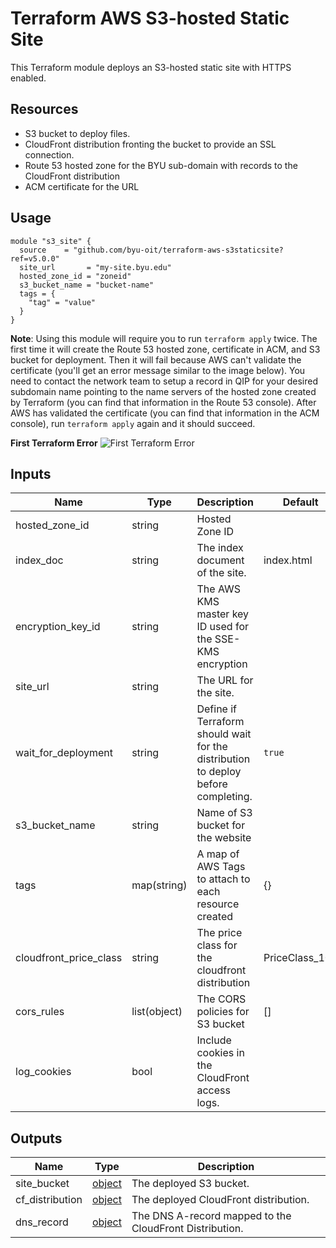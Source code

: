 # Terraform AWS S3-hosted Static Site

This Terraform module deploys an S3-hosted static site with HTTPS enabled.

## Resources

- S3 bucket to deploy files.
- CloudFront distribution fronting the bucket to provide an SSL connection.
- Route 53 hosted zone for the BYU sub-domain with records to the CloudFront distribution
- ACM certificate for the URL

## Usage
```hcl
module "s3_site" {
  source    = "github.com/byu-oit/terraform-aws-s3staticsite?ref=v5.0.0"
  site_url       = "my-site.byu.edu"
  hosted_zone_id = "zoneid"
  s3_bucket_name = "bucket-name"
  tags = {
    "tag" = "value"
  }
}
```

**Note**: Using this module will require you to run `terraform apply` twice. The first time it will create the Route 53 hosted zone, certificate in ACM, and S3 bucket for deployment. Then it will fail because AWS can't validate the certificate (you'll get an error message similar to the image below). You need to contact the network team to setup a record in QIP for your desired subdomain name pointing to the name servers of the hosted zone created by Terraform (you can find that information in the Route 53 console). After AWS has validated the certificate (you can find that information in the ACM console), run `terraform apply` again and it should succeed.

**First Terraform Error**
![First Terraform Error](readme/terraform-apply-1.png)

## Inputs
| Name                   | Type         | Description                                                                       | Default        |
| ---------------------- | ------------ | --------------------------------------------------------------------------------- | -------------- |
| hosted_zone_id         | string       | Hosted Zone ID                                                                    |
| index_doc              | string       | The index document of the site.                                                   | index.html     |
| encryption_key_id      | string       | The AWS KMS master key ID used for the SSE-KMS encryption                         | 
| site_url               | string       | The URL for the site.                                                             |
| wait_for_deployment    | string       | Define if Terraform should wait for the distribution to deploy before completing. | `true`         |
| s3_bucket_name         | string       | Name of S3 bucket for the website                                                 |
| tags                   | map(string)  | A map of AWS Tags to attach to each resource created                              | {}             |
| cloudfront_price_class | string       | The price class for the cloudfront distribution                                   | PriceClass_100 |
| cors_rules             | list(object) | The CORS policies for S3 bucket                                                   | []             |
| log_cookies            | bool         | Include cookies in the CloudFront access logs.                                    |                |
## Outputs
| Name            | Type                                                                                                     | Description                                             |
| --------------- | -------------------------------------------------------------------------------------------------------- | ------------------------------------------------------- |
| site_bucket     | [object](https://www.terraform.io/docs/providers/aws/r/s3_bucket.html#attributes-reference)              | The deployed S3 bucket.                                 |
| cf_distribution | [object](https://www.terraform.io/docs/providers/aws/r/cloudfront_distribution.html#attribute-reference) | The deployed CloudFront distribution.                   |
| dns_record      | [object](https://www.terraform.io/docs/providers/aws/r/route53_record.html#attributes-reference)         | The DNS A-record mapped to the CloudFront Distribution. |
